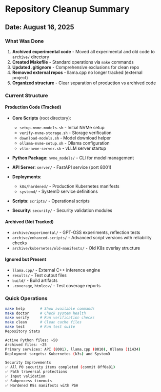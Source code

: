 # Repository Cleanup Summary

## Date: August 16, 2025

### What Was Done
1. **Archived experimental code** - Moved all experimental and old code to `archive/` directory
2. **Created Makefile** - Standard operations via `make` commands
3. **Updated .gitignore** - Comprehensive exclusions for clean repo
4. **Removed external repos** - llama.cpp no longer tracked (external project)
5. **Organized structure** - Clear separation of production vs archived code

### Current Structure

#### Production Code (Tracked)
- **Core Scripts** (root directory):
  - `setup-nvme-models.sh` - Initial NVMe setup
  - `verify-nvme-storage.sh` - Storage verification  
  - `download-models.sh` - Model download helper
  - `ollama-nvme-setup.sh` - Ollama configuration
  - `vllm-nvme-server.sh` - vLLM server startup

- **Python Package**: `nvme_models/` - CLI for model management
- **API Server**: `server/` - FastAPI service (port 8001)
- **Deployments**: 
  - `k8s/hardened/` - Production Kubernetes manifests
  - `systemd/` - SystemD service definitions
- **Scripts**: `scripts/` - Operational scripts
- **Security**: `security/` - Security validation modules

#### Archived (Not Tracked)
- `archive/experimental/` - GPT-OSS experiments, reflection tests
- `archive/enhanced-scripts/` - Advanced script versions with reliability checks
- `archive/kubernetes/old-manifests/` - Old K8s overlay structure

#### Ignored but Present
- `llama.cpp/` - External C++ inference engine
- `results/` - Test output files
- `build/` - Build artifacts
- `.coverage`, `htmlcov/` - Test coverage reports

### Quick Operations

```bash
make help       # Show available commands
make doctor     # Check system health
make verify     # Run verification checks
make clean      # Clean cache files
make test       # Run test suite
Repository Stats

Active Python files: ~50
Archived files: ~25
Primary services: API (8001), llama.cpp (8010), Ollama (11434)
Deployment targets: Kubernetes (k3s) and SystemD

Security Improvements
✅ All P0 security items completed (commit 8ff0a81)
✅ Path traversal protections
✅ Input validation
✅ Subprocess timeouts
✅ Hardened K8s manifests with PSA

